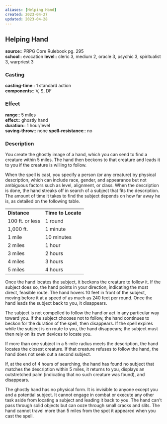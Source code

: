 ```yaml
---
aliases: [Helping Hand]
created: 2023-04-27
updated: 2023-04-28
---
```


## Helping Hand

**source**:: PRPG Core Rulebook pg. 295  
**school**:: evocation
**level**:: cleric 3, medium 2, oracle 3, psychic 3, spiritualist 3, warpriest 3

### Casting

**casting-time**:: 1 standard action  
**components**:: V, S, DF

### Effect

**range**:: 5 miles  
**effect**:: ghostly hand  
**duration**:: 1 hour/level  
**saving-throw**:: none
**spell-resistance**:: no

### Description

You create the ghostly image of a hand, which you can send to find a creature within 5 miles. The hand then beckons to that creature and leads it to you if the creature is willing to follow.  
  
When the spell is cast, you specify a person (or any creature) by physical description, which can include race, gender, and appearance but not ambiguous factors such as level, alignment, or class. When the description is done, the hand streaks off in search of a subject that fits the description. The amount of time it takes to find the subject depends on how far away he is, as detailed on the following table.  
  

|                 |                    |
|-----------------|--------------------|
| **Distance**    | **Time to Locate** |
| 100 ft. or less | 1 round            |
| 1,000 ft.       | 1 minute           |
| 1 mile          | 10 minutes         |
| 2 miles         | 1 hour             |
| 3 miles         | 2 hours            |
| 4 miles         | 3 hours            |
| 5 miles         | 4 hours            |

  
Once the hand locates the subject, it beckons the creature to follow it. If the subject does so, the hand points in your direction, indicating the most direct, feasible route. The hand hovers 10 feet in front of the subject, moving before it at a speed of as much as 240 feet per round. Once the hand leads the subject back to you, it disappears.  
  
The subject is not compelled to follow the hand or act in any particular way toward you. If the subject chooses not to follow, the hand continues to beckon for the duration of the spell, then disappears. If the spell expires while the subject is en route to you, the hand disappears; the subject must then rely on its own devices to locate you.  
  
If more than one subject in a 5-mile radius meets the description, the hand locates the closest creature. If that creature refuses to follow the hand, the hand does not seek out a second subject.  
  
If, at the end of 4 hours of searching, the hand has found no subject that matches the description within 5 miles, it returns to you, displays an outstretched palm (indicating that no such creature was found), and disappears.  
  
The ghostly hand has no physical form. It is invisible to anyone except you and a potential subject. It cannot engage in combat or execute any other task aside from locating a subject and leading it back to you. The hand can't pass through solid objects but can ooze through small cracks and slits. The hand cannot travel more than 5 miles from the spot it appeared when you cast the spell.
